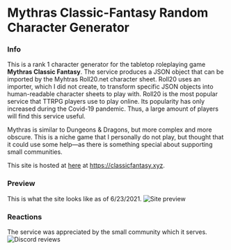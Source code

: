 # Mythras Classic-Fantasy Random Character Generator
### Info
This is a rank 1 character generator for the tabletop roleplaying game **Mythras Classic Fantasy**. The service produces a JSON object that can be imported by the Myhtras Roll20.net character sheet. Roll20 uses an importer, which I did not create, to transform specific JSON objects into human-readable character sheets to play with. Roll20 is the most popular service that TTRPG players use to play online. Its popularity has only increased during the Covid-19 pandemic. Thus, a large amount of players will find this service useful.

Mythras is similar to Dungeons & Dragons, but more complex and more obscure. This is a niche game that I personally do not play, but thought that it could use some help—as there is something special about supporting small communities.

This site is hosted at [here](https://classicfantasy.xyz) at https://classicfantasy.xyz.

### Preview
This is what the site looks like as of 6/23/2021.
![Site preview](https://i.imgur.com/IJQLj0D.png)

### Reactions
The service was appreciated by the small community which it serves.
![Discord reviews](https://i.imgur.com/57IxPMe.png)
